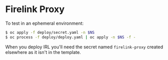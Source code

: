 # Firelink Proxy


To test in an ephemeral environment:

```bash
$ oc apply -f deploy/secret.yaml -n $NS
$ oc process -f deploy/deploy.yaml | oc apply -n $NS -f -
```

When you deploy IRL you'll need the secret named `firelink-proxy` created elsewhere as it isn't in the template.